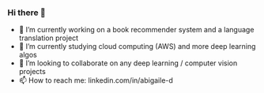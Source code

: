 ### Hi there 👋

- 🔭 I’m currently working on a book recommender system and a language translation project
- 🌱 I’m currently studying cloud computing (AWS) and more deep learning algos
- 👯 I’m looking to collaborate on any deep learning / computer vision projects
- 📫 How to reach me: linkedin.com/in/abigaile-d

<!--

- 🔭 I’m currently working on ...
- 🌱 I’m currently learning ...
- 👯 I’m looking to collaborate on ...
- 🤔 I’m looking for help with ...
- 💬 Ask me about ...
- 📫 How to reach me: ...
- 😄 Pronouns: ...
- ⚡ Fun fact: ...
-->
